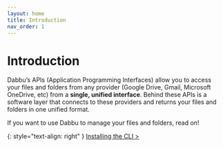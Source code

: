 ```yaml
---
layout: home
title: Introduction
nav_order: 1
---
```


# Introduction

Dabbu’s APIs (Application Programming Interfaces) allow you to access your files and folders from any provider (Google Drive, Gmail, Microsoft OneDrive, etc) from a **single, unified interface**. Behind these APIs is a software layer that connects to these providers and returns your files and folders in one unified format.

If you want to use Dabbu to manage your files and folders, read on!

{: style="text-align: right" }
[Installing the CLI \>](./install)
